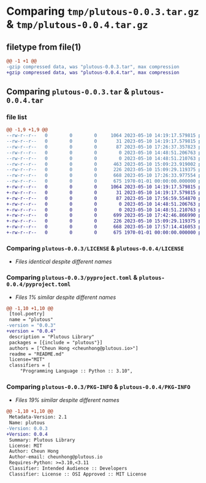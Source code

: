 # Comparing `tmp/plutous-0.0.3.tar.gz` & `tmp/plutous-0.0.4.tar.gz`

## filetype from file(1)

```diff
@@ -1 +1 @@
-gzip compressed data, was "plutous-0.0.3.tar", max compression
+gzip compressed data, was "plutous-0.0.4.tar", max compression
```

## Comparing `plutous-0.0.3.tar` & `plutous-0.0.4.tar`

### file list

```diff
@@ -1,9 +1,9 @@
--rw-r--r--   0        0        0     1064 2023-05-10 14:19:17.579815 plutous-0.0.3/LICENSE
--rw-r--r--   0        0        0       31 2023-05-10 14:19:17.579815 plutous-0.0.3/README.md
--rw-r--r--   0        0        0       87 2023-05-10 17:26:37.357823 plutous-0.0.3/plutous/__init__.py
--rw-r--r--   0        0        0        0 2023-05-10 14:48:51.206763 plutous-0.0.3/plutous/cli/__init__.py
--rw-r--r--   0        0        0        0 2023-05-10 14:48:51.210763 plutous-0.0.3/plutous/cli/main.py
--rw-r--r--   0        0        0      463 2023-05-10 15:09:23.919002 plutous-0.0.3/plutous/config.py
--rw-r--r--   0        0        0      226 2023-05-10 15:09:29.119375 plutous-0.0.3/plutous/database.py
--rw-r--r--   0        0        0      668 2023-05-10 17:26:33.977554 plutous-0.0.3/pyproject.toml
--rw-r--r--   0        0        0      675 1970-01-01 00:00:00.000000 plutous-0.0.3/PKG-INFO
+-rw-r--r--   0        0        0     1064 2023-05-10 14:19:17.579815 plutous-0.0.4/LICENSE
+-rw-r--r--   0        0        0       31 2023-05-10 14:19:17.579815 plutous-0.0.4/README.md
+-rw-r--r--   0        0        0       87 2023-05-10 17:56:59.554870 plutous-0.0.4/plutous/__init__.py
+-rw-r--r--   0        0        0        0 2023-05-10 14:48:51.206763 plutous-0.0.4/plutous/cli/__init__.py
+-rw-r--r--   0        0        0        0 2023-05-10 14:48:51.210763 plutous-0.0.4/plutous/cli/main.py
+-rw-r--r--   0        0        0      699 2023-05-10 17:42:46.866990 plutous-0.0.4/plutous/config.py
+-rw-r--r--   0        0        0      226 2023-05-10 15:09:29.119375 plutous-0.0.4/plutous/database.py
+-rw-r--r--   0        0        0      668 2023-05-10 17:57:14.416053 plutous-0.0.4/pyproject.toml
+-rw-r--r--   0        0        0      675 1970-01-01 00:00:00.000000 plutous-0.0.4/PKG-INFO
```

### Comparing `plutous-0.0.3/LICENSE` & `plutous-0.0.4/LICENSE`

 * *Files identical despite different names*

### Comparing `plutous-0.0.3/pyproject.toml` & `plutous-0.0.4/pyproject.toml`

 * *Files 1% similar despite different names*

```diff
@@ -1,10 +1,10 @@
 [tool.poetry]
 name = "plutous"
-version = "0.0.3"
+version = "0.0.4"
 description = "Plutous Library"
 packages = [{include = "plutous"}]
 authors = ["Cheun Hong <cheunhong@plutous.io>"]
 readme = "README.md"
 license="MIT"
 classifiers = [
     "Programming Language :: Python :: 3.10",
```

### Comparing `plutous-0.0.3/PKG-INFO` & `plutous-0.0.4/PKG-INFO`

 * *Files 19% similar despite different names*

```diff
@@ -1,10 +1,10 @@
 Metadata-Version: 2.1
 Name: plutous
-Version: 0.0.3
+Version: 0.0.4
 Summary: Plutous Library
 License: MIT
 Author: Cheun Hong
 Author-email: cheunhong@plutous.io
 Requires-Python: >=3.10,<3.11
 Classifier: Intended Audience :: Developers
 Classifier: License :: OSI Approved :: MIT License
```

